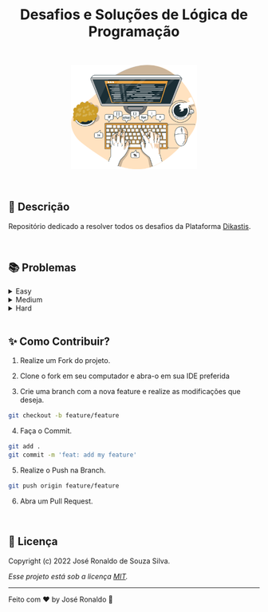 <!--About session-->
<h1 align="center">Desafios e Soluções de Lógica de Programação </h1><br/>

<!--Banner session-->
<p align="center">
  <img src=".github/banner.png" alt="Visão superior de duas mãos programando em um computador" width="50%">
</p><br/>

## 🔖 Descrição

Repositório dedicado a resolver todos os desafios da Plataforma [Dikastis](https://dikastis.com.br/problems).

<br>

<!--Problems-->

## 📚 Problemas

<!-- easy -->
<details>
  <summary><span>Easy</span></summary><br>
  <a href="https://github.com/Dev-JoseRonaldo/exercicios-logica-de-programacao"> Title Problem 1</a><br/> Lorem ipsum dolor sit amet, consectetur adipiscing elit, sed do eiusmod tempor incididunt ut labore et dolore magna aliqua. Ut enim ad minim veniam, quis nostrud exercitation ullamco laboris nisi ut aliquip ex ea commodo consequat.... <br/><br/>
  <a href="https://github.com/Dev-JoseRonaldo/exercicios-logica-de-programacao"> Title Problem 2</a><br/> Lorem ipsum dolor sit amet, consectetur adipiscing elit, sed do eiusmod tempor incididunt ut labore et dolore magna aliqua. Ut enim ad minim veniam, quis nostrud exercitation ullamco laboris nisi ut aliquip ex ea commodo consequat.... <br/><br/>
</details>

<!-- medium -->
<details>
  <summary><span>Medium</span></summary>
  <br>
  <a href="https://github.com/Dev-JoseRonaldo/exercicios-logica-de-programacao"> Title Problem 1</a><br/> Lorem ipsum dolor sit amet, consectetur adipiscing elit, sed do eiusmod tempor incididunt ut labore et dolore magna aliqua. Ut enim ad minim veniam, quis nostrud exercitation ullamco laboris nisi ut aliquip ex ea commodo consequat.... <br/><br/>
  <a href="https://github.com/Dev-JoseRonaldo/exercicios-logica-de-programacao"> Title Problem 2</a><br/> Lorem ipsum dolor sit amet, consectetur adipiscing elit, sed do eiusmod tempor incididunt ut labore et dolore magna aliqua. Ut enim ad minim veniam, quis nostrud exercitation ullamco laboris nisi ut aliquip ex ea commodo consequat.... <br/><br/>
</details>

<!-- hard -->
<details>
  <summary><span>Hard</span></summary><br>
  <a href="https://github.com/Dev-JoseRonaldo/exercicios-logica-de-programacao"> Title Problem 1</a><br/> Lorem ipsum dolor sit amet, consectetur adipiscing elit, sed do eiusmod tempor incididunt ut labore et dolore magna aliqua. Ut enim ad minim veniam, quis nostrud exercitation ullamco laboris nisi ut aliquip ex ea commodo consequat.... <br/><br/>
  <a href="https://github.com/Dev-JoseRonaldo/exercicios-logica-de-programacao"> Title Problem 2</a><br/> Lorem ipsum dolor sit amet, consectetur adipiscing elit, sed do eiusmod tempor incididunt ut labore et dolore magna aliqua. Ut enim ad minim veniam, quis nostrud exercitation ullamco laboris nisi ut aliquip ex ea commodo consequat.... <br/><br/>
</details>

<br/>

<!--Contribution-->

## ✨ Como Contribuir?

1. Realize um Fork do projeto.

2. Clone o fork em seu computador e abra-o em sua IDE preferida

3. Crie uma branch com a nova feature e realize as modificações que deseja.

```bash
git checkout -b feature/feature
```

4. Faça o Commit.

```bash
git add .
git commit -m 'feat: add my feature'
```

5. Realize o Push na Branch.

```bash
git push origin feature/feature
```

6. Abra um Pull Request.

<br/>

<!--License-->

## 📝 Licença

Copyright (c) 2022 José Ronaldo de Souza Silva.

<i>Esse projeto está sob a licença [MIT](https://github.com/Dev-JoseRonaldo/exercicios-logica-de-programacao/blob/main/LICENSE).</i>

<hr/>

Feito com ♥ by José Ronaldo :wave:
